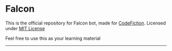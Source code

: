 # Falcon

This is the official repository for Falcon bot, made for [CodeFiction](https://discord.gg/rAYfqUcRDN). Licensed under [MIT License](https://github.com/SpiderMath/Falcon)  

Feel free to use this as your learning material  

---
